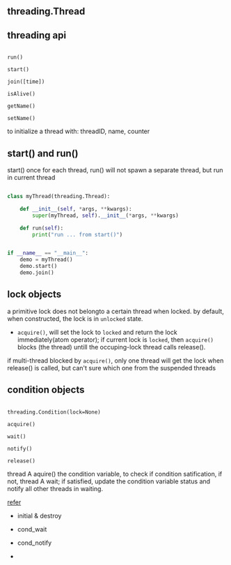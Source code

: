 

## threading.Thread 

## threading api

```shell

run()

start()

join([time])

isAlive()

getName()

setName()

```
to initialize a thread with:  threadID, name, counter



## start() and run()
start() once for each thread, run() will not spawn a separate thread, but run in current thread 

```python 

class myThread(threading.Thread):

	def __init__(self, *args, **kwargs):
		super(myThread, self).__init__(*args, **kwargs)

	def run(self):
		print("run ... from start()")


if __name__ == "__main__":
	demo = myThread()
	demo.start()
	demo.join()

```

## lock objects 

a primitive lock does not belongto a certain thread when locked. by default, when constructed, the lock is in `unlocked` state.


* `acquire()`, will set the lock to `locked` and return the lock immediately(atom operator); if current lock is `locked`, then `acquire()` blocks (the thread) untill the occuping-lock thread calls release().

if multi-thread blocked by `acquire()`, only one thread will get the lock when release() is called, but can't sure which one from the suspended threads



## condition objects 

```shell

threading.Condition(lock=None)

acquire()

wait()

notify()

release()

```

thread A aquire() the condition variable, to check if condition satification, if not, thread A wait; if satisfied, update the condition variable status and notify all other threads in waiting.


[refer](https://cloud.tencent.com/developer/article/1400153)


* initial & destroy

* cond_wait

* cond_notify

*  












